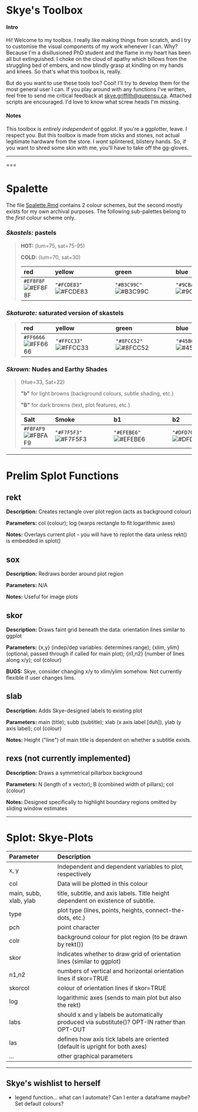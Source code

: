 # Skye's Toolbox

#### Intro
Hi! Welcome to my toolbox. I really like making things from scratch, and I try to customise the visual components of my work whenever I can. Why? Because I'm a disillusioned PhD student and the flame in my heart has been all but extinguished. I choke on the cloud of apathy which billows from the struggling bed of embers, and now blindly grasp at kindling on my hands and knees. So that's what this toolbox is, really.

But do you want to use these tools too? Cool! I'll try to develop them for the most general user I can. If you play around with any functions I've written, feel free to send me critical feedback at skye.griffith@queensu.ca. Attached scripts are encouraged. I'd love to know what screw heads I'm missing. 

#### Notes
This toolbox is *entirely independent* of ggplot. If you're a ggplotter, leave. I respect you. But this toolbox is made from sticks and stones, not actual legitimate hardware from the store. I *want* splintered, blistery hands. So, if you want to shred some skin with me, you'll have to take off the gg-gloves. 

---

===



# Spalette

The file [Spalette.Rmd](https://github.com/Skyepaphora-Griffith/Skyes_Toolbox/blob/main/Spalette.Rmd) contains 2 colour schemes, but the second mostly exists for my own archival purposes. The following sub-palettes belong to the *first* colour scheme only.

### *Skastels:* pastels

>**HOT:**  (lum=75, sat=75-95)
>
>**COLD:** (lum=70, sat=30)
>
>| red         | yellow      | green       | blue        | purple      |
>|:------------|:------------|:------------|:------------|:------------|
>| `#EF8F8F`![#EF8F8F](https://placehold.co/15x15/EF8F8F/EF8F8F.png) | `"#FCDE83"`![#FCDE83](https://placehold.co/15x15/FCDE83/FCDE83.png) | `"#B3C99C"`![#B3C99C](https://placehold.co/15x15/B3C99C/B3C99C.png) | `"#9CBAC9"`![#9CBAC9](https://placehold.co/15x15/9CBAC9/9CBAC9.png) | `"#B29CC9"`![#B29CC9](https://placehold.co/15x15/B29CC9/B29CC9.png) |

### *Skaturate:* saturated version of skastels

>| red         | yellow      | green       | blue        | purple      |
>|:------------|:------------|:------------|:------------|:------------|
>| `#FF6666`![#FF6666](https://placehold.co/15x15/FF6666/FF6666.png) | `"#FFCC33"`![#FFCC33](https://placehold.co/15x15/FFCC33/FFCC33.png) | `"#8FCC52"`![#8FCC52](https://placehold.co/15x15/8FCC52/8FCC52.png) | `"#45B0E6"`![#45B0E6](https://placehold.co/15x15/45B0E6/45B0E6.png) | `"#A15CE6"`![#A15CE6](https://placehold.co/15x15/A15CE6/A15CE6.png) |

### *Skrown:* Nudes and Earthy Shades

>(Hue=33, Sat=22)
>
>**"b"** for light browns (background colours, subtle shading, etc.)
>
>**"B"** for dark browns (text, plot features, etc.)
>
>| Salt        | Smoke       | b1          | b2          | B1          | B2          |
>|:------------|:------------|:------------|:------------|:------------|:------------|
>| `#FBFAF9`![#FBFAF9](https://placehold.co/15x15/FBFAF9/FBFAF9.png) | `"#F7F5F3"`![#F7F5F3](https://placehold.co/15x15/F7F5F3/F7F5F3.png) | `"#EFEBE6"`![#EFEBE6](https://placehold.co/15x15/EFEBE6/EFEBE6.png) | `"#DFD7CD"`![#DFD7CD](https://placehold.co/15x15/DFD7CD/DFD7CD.png) | `"#897358"`![#897358](https://placehold.co/15x15/897358/897358.png) | `"#574938"`![#574938](https://placehold.co/15x15/574938/574938.png) |

---


# Prelim Splot Functions

## rekt
**Description:** Creates rectangle over plot region (acts as background colour)

**Parameters:** col (colour); log (warps rectangle to fit logarithmic axes)

**Notes:** Overlays current plot - you will have to replot the data unless rekt() is embedded in splot()


## sox
**Description:** Redraws border around plot region

**Parameters:** N/A

**Notes:** Useful for image plots


## skor
**Description:** Draws faint grid beneath the data: orientation lines similar to ggplot

**Parameters:** {x,y} (indep/dep variables: determines range); {xlim, ylim} (optional, passed through if called for main plot); {n1,n2} (number of lines along x/y); col (colour)

**BUGS:** Skye, consider changing x/y to xlim/ylim somehow. Not currently flexible if user changes lims. 


## slab
**Description:** Adds Skye-designed labels to existing plot

**Parameters:** main (title); subb (subtitle); xlab (x axis label [duh]), ylab (y axis label); col (colour)

**Notes:** Height ("line") of main title is dependent on whether a subtitle exists.


## rexs (not currently implemented)
**Description:** Draws a symmetrical pillarbox background

**Parameters:** N (length of x vector); B (combined width of pillars); col (colour)

**Notes:** Designed specifically to highlight boundary regions omitted by sliding window estimates

---



# Splot: Skye-Plots

| Parameter | Description                                                                                                     |
|:----------|:----------------------------------------------------------------------------------------------------------------|
| x, y      | Independent and dependent variables to plot, respectively                                                       |
| col       | Data will be plotted in this colour                                                                             |
| main, subb, xlab, ylab | title, subtitle, and axis labels. Title height dependent on existence of subtitle.                 |
| type      | plot type (lines, points, heights, connect-the-dots, etc.)                                                      |
| pch       | point character                                                                                                 |
| colr      | background colour for plot region (to be drawn by rekt())                                                       |
| skor      | Indicates whether to draw grid of orientation lines (similar to ggplot)                                         |
| n1,n2     | numbers of vertical and horizontal orientation lines if skor=TRUE                                               |
| skorcol   | colour of orientation lines if skor=TRUE                                                                        |
| log       | logarithmic axes (sends to main plot but also the rekt)                                                         |
| labs      | should x and y labels be automatically produced via substitute()? OPT-IN rather than OPT-OUT                    |
| las       | defines how axis tick labels are oriented (default is upright for both axes)                                    |
| ...       | other graphical parameters                                                                                      |



---

## Skye's wishlist to herself

* legend function... what can I automate? Can I enter a dataframe maybe? Set default colours?